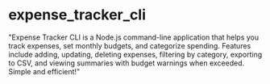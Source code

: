 # expense_tracker_cli
"Expense Tracker CLI is a Node.js command-line application that helps you track expenses, set monthly budgets, and categorize spending. Features include adding, updating, deleting expenses, filtering by category, exporting to CSV, and viewing summaries with budget warnings when exceeded. Simple and efficient!"
